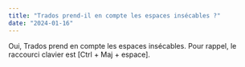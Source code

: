 ```yaml
---
title: "Trados prend-il en compte les espaces insécables ?"
date: "2024-01-16"
---
```


Oui, Trados prend en compte les espaces insécables. Pour rappel, le raccourci clavier est [Ctrl + Maj + espace].

